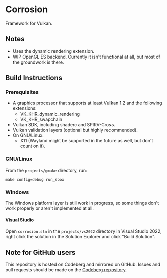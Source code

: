 # Corrosion

Framework for Vulkan.

## Notes
 - Uses the dynamic rendering extension.
 - WIP OpenGL ES backend. Currently it isn't functional at all, but most of the groundwork is there.

## Build Instructions

### Prerequisites
 - A graphics processor that supports at least Vulkan 1.2 and the following extensions:
 	- VK_KHR_dynamic_rendering
 	- VK_KHR_swapchain
 - Vulkan SDK, including shaderc and SPIRV-Cross.
 - Vulkan validation layers (optional but highly recommended).
 - On GNU/Linux:
	 - X11 (Wayland might be supported in the future as well, but don't count on it).

### GNU/Linux
From the `projects/gmake` directory, run:

```
make config=debug run_sbox
```

### Windows
The Windows platform layer is still work in progress, so some things don't work properly
or aren't implemented at all.

#### Visual Studio
Open `corrosion.sln` in the `projects/vs2022` directory in Visual Studio 2022, right click
the solution in the Solution Explorer and click "Build Solution".

## Note for GitHub users
This repository is hosted on Codeberg and mirrored on GitHub. Issues and pull requests should be
made on the [Codeberg repository](https://codeberg.org/quou/corrosion).
